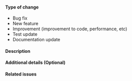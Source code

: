 <!--
Copyright IBM Corp. All Rights Reserved.

SPDX-License-Identifier: Apache-2.0
-->
#### Type of change

<!--- What type of change? Pick one option and delete the others. -->
- Bug fix
- New feature
- Improvement (improvement to code, performance, etc)
- Test update
- Documentation update
 
#### Description

<!--- Describe your changes in detail, including motivation. -->

#### Additional details (Optional)

<!--- Additional implementation details or comments to reviewers. -->
<!--- Summarize how the pull request was tested (if not obvious from commit). -->

#### Related issues

<!--- Include a link to any associated Github issue -->
